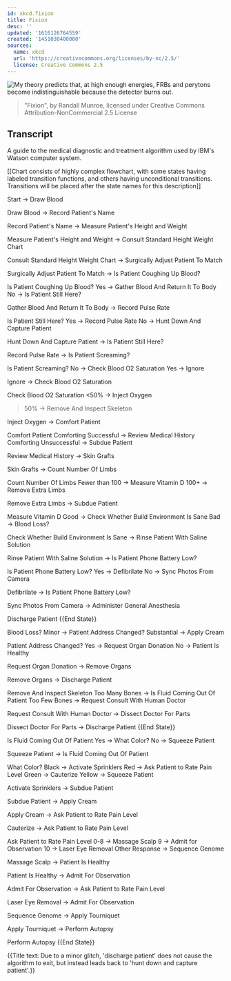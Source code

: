 ```yaml
---
id: xkcd.fixion
title: Fixion
desc: ''
updated: '1616126764559'
created: '1451030400000'
sources:
  name: xkcd
  url: 'https://creativecommons.org/licenses/by-nc/2.5/'
  license: Creative Commons 2.5
---
```

![My theory predicts that, at high enough energies, FRBs and perytons become indistinguishable because the detector burns out.](https://imgs.xkcd.com/comics/fixion.png)
> "Fixion", by Randall Munroe, licensed under Creative Commons Attribution-NonCommercial 2.5 License

## Transcript
A guide to the medical diagnostic and treatment algorithm used by IBM's Watson computer system.

[[Chart consists of highly complex flowchart, with some states having labeled transition functions, and others having unconditional transitions.  Transitions will be placed after the state names for this description]]

Start
-> Draw Blood

Draw Blood
-> Record Patient's Name

Record Patient's Name
-> Measure Patient's Height and Weight

Measure Patient's Height and Weight
-> Consult Standard Height
Weight Chart

Consult Standard Height
Weight Chart
-> Surgically Adjust Patient To Match

Surgically Adjust Patient To Match
-> Is Patient Coughing Up Blood?

Is Patient Coughing Up Blood?
Yes -> Gather Blood And Return It To Body
No -> Is Patient Still Here?

Gather Blood And Return It To Body
-> Record Pulse Rate

Is Patient Still Here?
Yes -> Record Pulse Rate
No -> Hunt Down And Capture Patient

Hunt Down And Capture Patient
-> Is Patient Still Here?

Record Pulse Rate
-> Is Patient Screaming?

Is Patient Screaming?
No -> Check Blood O2 Saturation
Yes -> Ignore

Ignore
-> Check Blood O2 Saturation

Check Blood O2 Saturation
<50% -> Inject Oxygen
>50% -> Remove And Inspect Skeleton

Inject Oxygen
-> Comfort Patient

Comfort Patient
Comforting Successful -> Review Medical History
Comforting Unsuccessful -> Subdue Patient

Review Medical History
-> Skin Grafts

Skin Grafts
-> Count Number Of Limbs

Count Number Of Limbs
Fewer than 100 -> Measure Vitamin D
100+ -> Remove Extra Limbs

Remove Extra Limbs
-> Subdue Patient

Measure Vitamin D
Good -> Check Whether Build Environment Is Sane
Bad -> Blood Loss?

Check Whether Build Environment Is Sane
-> Rinse Patient With Saline Solution

Rinse Patient With Saline Solution
-> Is Patient Phone Battery Low?

Is Patient Phone Battery Low?
Yes -> Defibrilate
No -> Sync Photos From Camera

Defibrilate
-> Is Patient Phone Battery Low?

Sync Photos From Camera
-> Administer General Anesthesia

Discharge Patient {{End State}}

Blood Loss?
Minor -> Patient Address Changed?
Substantial -> Apply Cream

Patient Address Changed?
Yes -> Request Organ Donation
No -> Patient Is Healthy

Request Organ Donation
-> Remove Organs

Remove Organs
-> Discharge Patient

Remove And Inspect Skeleton
Too Many Bones -> Is Fluid Coming Out Of Patient
Too Few Bones -> Request Consult With Human Doctor

Request Consult With Human Doctor
-> Dissect Doctor For Parts

Dissect Doctor For Parts
-> Discharge Patient {{End State}}

Is Fluid Coming Out Of Patient
Yes -> What Color?
No -> Squeeze Patient

Squeeze Patient
-> Is Fluid Coming Out Of Patient

What Color?
Black -> Activate Sprinklers
Red -> Ask Patient to Rate Pain Level
Green -> Cauterize
Yellow -> Squeeze Patient

Activate Sprinklers
-> Subdue Patient

Subdue Patient 
-> Apply Cream

Apply Cream
-> Ask Patient to Rate Pain Level

Cauterize
-> Ask Patient to Rate Pain Level

Ask Patient to Rate Pain Level
0-8 -> Massage Scalp
9 -> Admit for Observation
10 -> Laser Eye Removal
Other Response -> Sequence Genome

Massage Scalp 
-> Patient Is Healthy

Patient Is Healthy
-> Admit For Observation

Admit For Observation
-> Ask Patient to Rate Pain Level

Laser Eye Removal
-> Admit For Observation

Sequence Genome
-> Apply Tourniquet

Apply Tourniquet
-> Perform Autopsy

Perform Autopsy {{End State}}

{{Title text: Due to a minor glitch, 'discharge patient' does not cause the algorithm to exit, but instead leads back to 'hunt down and capture patient'.}}
